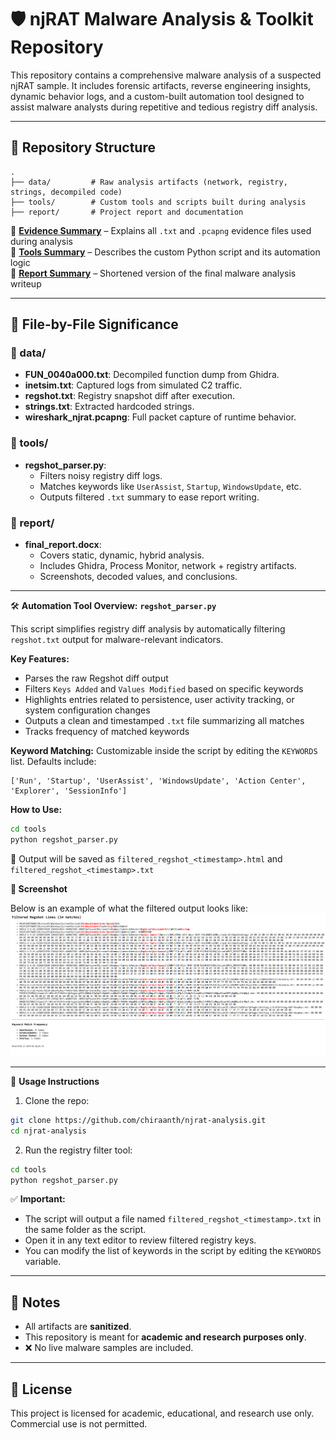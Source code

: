 # 🛡️ njRAT Malware Analysis & Toolkit Repository

This repository contains a comprehensive malware analysis of a suspected njRAT sample. It includes forensic artifacts, reverse engineering insights, dynamic behavior logs, and a custom-built automation tool designed to assist malware analysts during repetitive and tedious registry diff analysis.

---

## 📁 Repository Structure

```
.
├── data/         # Raw analysis artifacts (network, registry, strings, decompiled code)
├── tools/        # Custom tools and scripts built during analysis
├── report/       # Project report and documentation
```

📘 [**Evidence Summary**](data/README.md) – Explains all `.txt` and `.pcapng` evidence files used during analysis  
🔧 [**Tools Summary**](tools/README.md) – Describes the custom Python script and its automation logic  
📄 [**Report Summary**](report/README.md) – Shortened version of the final malware analysis writeup

---

## 📂 File-by-File Significance

### 📘 data/
- **FUN_0040a000.txt**: Decompiled function dump from Ghidra.
- **inetsim.txt**: Captured logs from simulated C2 traffic.
- **regshot.txt**: Registry snapshot diff after execution.
- **strings.txt**: Extracted hardcoded strings.
- **wireshark_njrat.pcapng**: Full packet capture of runtime behavior.

### 🔧 tools/
- **regshot_parser.py**:
  - Filters noisy registry diff logs.
  - Matches keywords like `UserAssist`, `Startup`, `WindowsUpdate`, etc.
  - Outputs filtered `.txt` summary to ease report writing.

### 📄 report/
- **final_report.docx**:
  - Covers static, dynamic, hybrid analysis.
  - Includes Ghidra, Process Monitor, network + registry artifacts.
  - Screenshots, decoded values, and conclusions.

---
🛠️ **Automation Tool Overview:** **`regshot_parser.py`**

This script simplifies registry diff analysis by automatically filtering `regshot.txt` output for malware-relevant indicators.

**Key Features:**

- Parses the raw Regshot diff output
- Filters `Keys Added` and `Values Modified` based on specific keywords
- Highlights entries related to persistence, user activity tracking, or system configuration changes
- Outputs a clean and timestamped `.txt` file summarizing all matches
- Tracks frequency of matched keywords

**Keyword Matching:**
Customizable inside the script by editing the `KEYWORDS` list. Defaults include:

```
['Run', 'Startup', 'UserAssist', 'WindowsUpdate', 'Action Center', 'Explorer', 'SessionInfo']
```

**How to Use:**

```bash
cd tools
python regshot_parser.py
```

📄 Output will be saved as `filtered_regshot_<timestamp>.html` and `filtered_regshot_<timestamp>.txt`

**📸 Screenshot**

Below is an example of what the filtered output looks like:
![Filtered Output Preview](data/regshot_parser.png)


---

🚀 **Usage Instructions**

1. Clone the repo:

```bash
git clone https://github.com/chiraanth/njrat-analysis.git
cd njrat-analysis
```

2. Run the registry filter tool:

```bash
cd tools
python regshot_parser.py
```

✅ **Important:**

- The script will output a file named `filtered_regshot_<timestamp>.txt` in the same folder as the script.
- Open it in any text editor to review filtered registry keys.
- You can modify the list of keywords in the script by editing the `KEYWORDS` variable.

---

## 📌 Notes
- All artifacts are **sanitized**.
- This repository is meant for **academic and research purposes only**.
- ❌ No live malware samples are included.

---

## 📜 License
This project is licensed for academic, educational, and research use only. Commercial use is not permitted.

